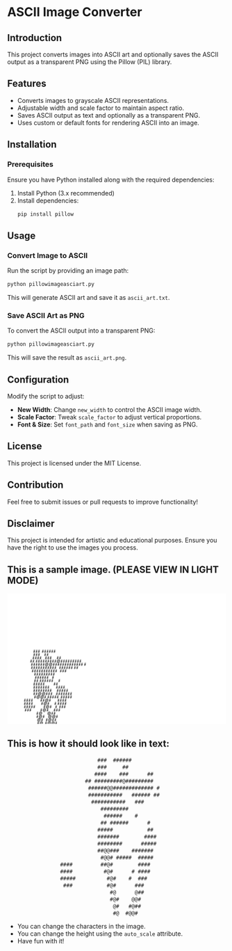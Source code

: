 # ASCII Image Converter

## Introduction
This project converts images into ASCII art and optionally saves the ASCII output as a transparent PNG using the Pillow (PIL) library.

## Features
- Converts images to grayscale ASCII representations.
- Adjustable width and scale factor to maintain aspect ratio.
- Saves ASCII output as text and optionally as a transparent PNG.
- Uses custom or default fonts for rendering ASCII into an image.

## Installation
### Prerequisites
Ensure you have Python installed along with the required dependencies:

1. Install Python (3.x recommended)
2. Install dependencies:
   ```sh
   pip install pillow
   ```

## Usage
### Convert Image to ASCII
Run the script by providing an image path:
```sh
python pillowimageasciart.py
```
This will generate ASCII art and save it as `ascii_art.txt`.

### Save ASCII Art as PNG
To convert the ASCII output into a transparent PNG:
```sh
python pillowimageasciart.py
```
This will save the result as `ascii_art.png`.

## Configuration
Modify the script to adjust:
- **New Width**: Change `new_width` to control the ASCII image width.
- **Scale Factor**: Tweak `scale_factor` to adjust vertical proportions.
- **Font & Size**: Set `font_path` and `font_size` when saving as PNG.

## License
This project is licensed under the MIT License.

## Contribution
Feel free to submit issues or pull requests to improve functionality!

## Disclaimer
This project is intended for artistic and educational purposes. Ensure you have the right to use the images you process.

## This is a sample image. (PLEASE VIEW IN LIGHT MODE)
<img src="https://github.com/roshaanmehar/ASCII-Art/blob/main/ascii_art.png" alt="sample ascii art" height="300">

## This is how it should look like in text:



                                 ###  ######                                    
                                 ###     ##                                     
                                ####    ###      ##                             
                             ## #########@#########                             
                              ######@@############# #                           
                              ###########   ###### ##                           
                               ###########   ###                                
                                  #########                                     
                                   ######    #                                  
                                  ## ######      #                              
                                 #####           ##                             
                                 #######        ####                            
                                 ########      #####                            
                                 ##@@###    #######                             
                                  #@@# #####  #####                             
                     ####         ##@#        ####                              
                     ####          #@#      # ####                              
                     #####          #@#    #  ###                               
                      ###           #@#      ###                                
                                     #@      @##                                
                                     #@#    @@#                                 
                                      @#   #@##                                 
                                      #@  #@@#                                  



- You can change the characters in the image.
- You can change the height using the ```` auto_scale ```` attribute.
- Have fun with it!
